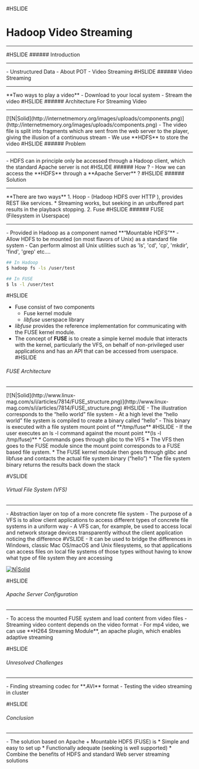 #HSLIDE
# Hadoop Video Streaming
<hr>
#HSLIDE
###### Introduction
<hr>
- Unstructured Data
- About POT
- Video Streaming
#HSLIDE
###### Video Streaming
<hr>
**Two ways to play a video**
- Download to your local system
- Stream the video
#HSLIDE
###### Architecture For Streaming Video
<hr>
[![N|Solid](http://internetmemory.org/images/uploads/components.png)](http://internetmemory.org/images/uploads/components.png)
- The video file is split into fragments which are sent from the web server to the player, giving the illusion of a continuous stream
- We use **HDFS** to store the video
#HSLIDE
###### Problem
<hr>
- HDFS can in principle only be accessed through a Hadoop client, which the standard Apache server is not 
#HSLIDE
###### How ?
- How we can access the **HDFS** through a **Apache Server** ?
#HSLIDE
###### Solution
<hr>
**There are two ways**
1. Hoop - (Hadoop HDFS over HTTP ), provides REST like services. 
    * Streaming works, but seeking in an unbuffered part results in the playback stopping. 
2. Fuse
#HSLIDE
###### FUSE (Filesystem in Userspace)
<hr>
- Provided in Hadoop as a component named **“Mountable HDFS”**
- Allow HDFS to be mounted (on most flavors of Unix) as a standard file system 
- Can perform almost all Unix utilities such as 'ls', 'cd', 'cp', 'mkdir', 'find', 'grep' etc....

```sh
## In Hadoop
$ hadoop fs -ls /user/test

## In FUSE
$ ls -l /user/test
```

#HSLIDE
- Fuse consist of two components
    *  Fuse kernel module
    *  *libfuse* userspace library
- *libfuse* provides the reference implementation for communicating with the FUSE kernel module.
- The concept of **FUSE** is to create a simple kernel module that interacts with the kernel, particularly the VFS, on behalf of non-privileged user applications and has an API that can be accessed from userspace.
#HSLIDE
###### FUSE Architecture
<hr>
[![N|Solid](http://www.linux-mag.com/s/i/articles/7814/FUSE_structure.png)](http://www.linux-mag.com/s/i/articles/7814/FUSE_structure.png)
#HSLIDE
- The illustration corresponds to the “hello world” file system
- At a high level the “hello world” file system is compiled to create a binary called “hello”
- This binary is executed with a file system mount point of **/tmp/fuse**
#HSLIDE
- If the user executes an ls -l command against the mount point **(ls -l /tmp/fuse)**
    * Commands goes through glibc to the VFS
    * The VFS then goes to the FUSE module since the mount point corresponds to a FUSE based file system.
    * The FUSE kernel module then goes through glibc and libfuse and contacts the actual file system binary (“hello”)
    * The file system binary returns the results back down the stack

#VSLIDE
###### Virtual File System (VFS)
<hr>
- Abstraction layer on top of a more concrete file system
- The purpose of a VFS is to allow client applications to access different types of concrete file systems in a uniform way
-  A VFS can, for example, be used to access local and network storage devices transparently without the client application noticing the difference
#VSLIDE
-  It can be used to bridge the differences in Windows, classic Mac OS/macOS and Unix filesystems, so that applications can access files on local file systems of those types without having to know what type of file system they are accessing

[![N|Solid](https://upload.wikimedia.org/wikipedia/commons/e/e1/Operating_system_placement.svg)](https://upload.wikimedia.org/wikipedia/commons/e/e1/Operating_system_placement.svg)

#HSLIDE
###### Apache Server Configuration
<hr>
- To access the mounted FUSE system and load content from video files
- Streaming video content depends on the video format
- For mp4 video, we can use **H264 Streaming Module**, an apache plugin, which enables adaptive streaming

#HSLIDE
###### Unresolved Challenges
<hr>
- Finding streaming codec for **.AVI** format
- Testing the video streaming in cluster

#HSLIDE
###### Conclusion
<hr>
- The solution based on Apache + Mountable HDFS (FUSE) is
    * Simple and easy to set up
    * Functionally adequate (seeking is well supported)
    * Combine the benefits of HDFS and standard Web server streaming solutions
